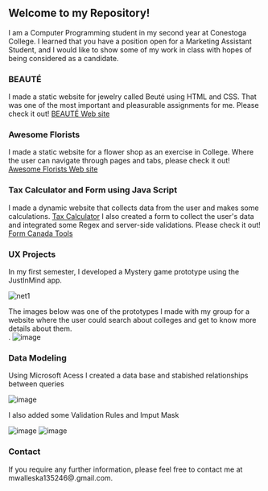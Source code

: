 ##  Welcome to my Repository!

I am a Computer Programming student in my second year at Conestoga College. I learned that you have a position open for a Marketing Assistant Student, and I would like to show some of my work in class with hopes of being considered as a candidate.    

### BEAUTÉ

I made a static website for jewelry called Beuté using HTML and CSS. That was one of the most important and pleasurable assignments for me. Please check it out! [BEAUTÉ Web site ](https://mariawaleskaoliver.github.io/skyline/)


### Awesome Florists 

I made a static website for a flower shop as an exercise in College. Where the user can navigate through pages and tabs, please check it out! [Awesome Florists Web site]( https://mariawaleskaoliver.github.io/Awesomeflorists/)

### Tax Calculator and Form using Java Script 

I made a dynamic website that collects data from the user and makes some calculations. [Tax Calculator](https://mariawaleskaoliver.github.io/taxCalculator/) I also created a form to collect the user's data and integrated some Regex and server-side validations. Please check it out! [Form Canada Tools]( https://mariawaleskaoliver.github.io/java2/)

### UX Projects 
In my first semester, I developed a Mystery game prototype using the JustInMind app. 

![net1](https://user-images.githubusercontent.com/102097554/178344449-5d542aea-ef1a-43f6-99cb-7f790a6deb50.png)


The images below was one of the prototypes I made with my group for a website where the user could search about colleges and get to know more details about them.   
.
![image](https://user-images.githubusercontent.com/102097554/178468946-a897dc8f-e09c-4ef8-88f1-b1226433f071.png)

### Data Modeling 
Using Microsoft Acess I created a data base and stabished relationships between queries 

![image](https://user-images.githubusercontent.com/102097554/178468082-65f5a24c-83b8-45f0-8a04-cb999f6cdd22.png)

I also added some Validation Rules and Imput Mask

![image](https://user-images.githubusercontent.com/102097554/178466213-8e797ab4-1d14-4b02-8563-83f943c36181.png) ![image](https://user-images.githubusercontent.com/102097554/178466670-9daa00fc-4359-4748-989e-d73769ac78a1.png)

### Contact
If you require any further information, please feel free to contact me at mwalleska135246@.gmail.com.
